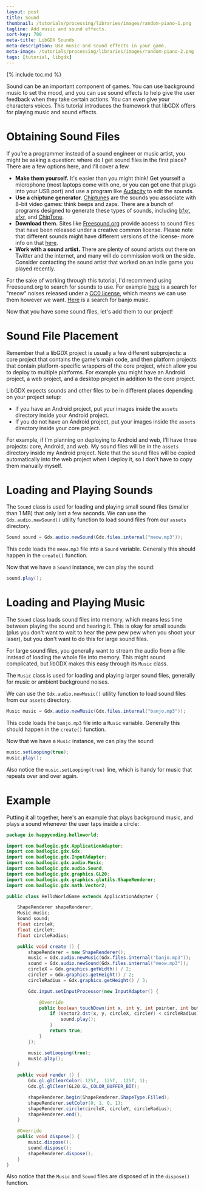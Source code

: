 ```yaml
---
layout: post
title: Sound
thumbnail: /tutorials/processing/libraries/images/random-piano-1.png
tagline: Add music and sound effects.
sort-key: 700
meta-title: LibGDX Sounds
meta-description: Use music and sound effects in your game.
meta-image: /tutorials/processing/libraries/images/random-piano-2.png
tags: [tutorial, libgdx]
---
```


{% include toc.md %}

Sound can be an important component of games. You can use background music to set the mood, and you can use sound effects to help give the user feedback when they take certain actions. You can even give your characters voices. This tutorial introduces the framework that libGDX offers for playing music and sound effects.

# Obtaining Sound Files

If you're a programmer instead of a sound engineer or music artist, you might be asking a question: where do I get sound files in the first place? There are a few options here, and I'll cover a few.

- **Make them yourself.** It's easier than you might think! Get yourself a microphone (most laptops come with one, or you can get one that plugs into your USB port) and use a program like [Audacity](https://www.audacityteam.org/) to edit the sounds.
- **Use a chiptune generator.** [Chiptunes](https://en.wikipedia.org/wiki/Chiptune) are the sounds you associate with 8-bit video games: think beeps and zaps. There are a bunch of programs designed to generate these types of sounds, including [bfxr](https://www.bfxr.net/), [sfxr](http://www.drpetter.se/project_sfxr.html), and [ChipTone](http://sfbgames.com/chiptone/).
- **Download them.** Sites like [Freesound.org](https://freesound.org/) provide access to sound files that have been released under a creative common license. Please note that different sounds might have different versions of the license- more info on that [here](https://freesound.org/).
- **Work with a sound artist.** There are plenty of sound artists out there on Twitter and the internet, and many will do commission work on the side. Consider contacting the sound artist that worked on an indie game you played recently.

For the sake of working through this tutorial, I'd recommend using Freesound.org to search for sounds to use. For example [here](https://freesound.org/search/?q=meow&f=license%3A%22Creative+Commons+0%22+type%3A%22mp3%22&s=duration+asc&advanced=0&g=1) is a search for "meow" noises released under a [CC0 license](https://en.wikipedia.org/wiki/Creative_Commons_license#Zero_/_public_domain), which means we can use them however we want. [Here](https://freesound.org/search/?q=banjo&f=license%3A%22Creative+Commons+0%22+type%3A%22mp3%22&s=score+desc&advanced=0&g=1) is a search for banjo music.

Now that you have some sound files, let's add them to our project!

# Sound File Placement

Remember that a libGDX project is usually a few different subprojects: a core project that contains the game's main code, and then platform projects that contain platform-specific wrappers of the core project, which allow you to deploy to multiple platforms. For example you might have an Android project, a web project, and a desktop project in addition to the core project.

LibGDX expects sounds and other files to be in different places depending on your project setup:

- If you have an Android project, put your images inside the `assets` directory inside your Android project.
- If you do not have an Android project, put your images inside the `assets` directory inside your core project.

For example, if I'm planning on deploying to Android and web, I'll have three projects: core, Android, and web. My sound files will be in the `assets` directory inside my Android project. Note that the sound files will be copied automatically into the web project when I deploy it, so I don't have to copy them manually myself.

# Loading and Playing Sounds

The `Sound` class is used for loading and playing small sound files (smaller than 1 MB) that only last a few seconds. We can use the `Gdx.audio.newSound()` utility function to load sound files from our `assets` directory.

```java
Sound sound = Gdx.audio.newSound(Gdx.files.internal("meow.mp3"));
```

This code loads the `meow.mp3` file into a `Sound` variable. Generally this should happen in the `create()` function.

Now that we have a `Sound` instance, we can play the sound:

```java
sound.play();
```

# Loading and Playing Music

The `Sound` class loads sound files into memory, which means less time between playing the sound and hearing it. This is okay for small sounds (plus you don't want to wait to hear the pew pew pew when you shoot your laser), but you don't want to do this for large sound files.

For large sound files, you generally want to stream the audio from a file instead of loading the whole file into memory. This might sound complicated, but libGDX makes this easy through its `Music` class.

The `Music` class is used for loading and playing larger sound files, generally for music or ambient background noises. 

We can use the `Gdx.audio.newMusic()` utility function to load sound files from our `assets` directory.

```java
Music music = Gdx.audio.newMusic(Gdx.files.internal("banjo.mp3"));
```

This code loads the `banjo.mp3` file into a `Music` variable. Generally this should happen in the `create()` function.

Now that we have a `Music` instance, we can play the sound:

```java
music.setLooping(true);
music.play();
```

Also notice the `music.setLooping(true)` line, which is handy for music that repeats over and over again.

# Example

Putting it all together, here's an example that plays background music, and plays a sound whenever the user taps inside a circle:

```java
package io.happycoding.helloworld;

import com.badlogic.gdx.ApplicationAdapter;
import com.badlogic.gdx.Gdx;
import com.badlogic.gdx.InputAdapter;
import com.badlogic.gdx.audio.Music;
import com.badlogic.gdx.audio.Sound;
import com.badlogic.gdx.graphics.GL20;
import com.badlogic.gdx.graphics.glutils.ShapeRenderer;
import com.badlogic.gdx.math.Vector2;

public class HelloWorldGame extends ApplicationAdapter {

    ShapeRenderer shapeRenderer;
    Music music;
    Sound sound;
    float circleX;
    float circleY;
    float circleRadius;

    public void create () {
        shapeRenderer = new ShapeRenderer();
        music = Gdx.audio.newMusic(Gdx.files.internal("banjo.mp3"));
        sound = Gdx.audio.newSound(Gdx.files.internal("meow.mp3"));
        circleX = Gdx.graphics.getWidth() / 2;
        circleY = Gdx.graphics.getHeight() / 2;
        circleRadius = Gdx.graphics.getHeight() / 3;

        Gdx.input.setInputProcessor(new InputAdapter() {

            @Override
            public boolean touchDown(int x, int y, int pointer, int button) {
                if (Vector2.dst(x, y, circleX, circleY) < circleRadius) {
                    sound.play();
                }
                return true;
            }
        });

        music.setLooping(true);
        music.play();
    }

    public void render () {
        Gdx.gl.glClearColor(.125f, .125f, .125f, 1);
        Gdx.gl.glClear(GL20.GL_COLOR_BUFFER_BIT);

        shapeRenderer.begin(ShapeRenderer.ShapeType.Filled);
        shapeRenderer.setColor(0, 1, 0, 1);
        shapeRenderer.circle(circleX, circleY, circleRadius);
        shapeRenderer.end();
    }

    @Override
    public void dispose() {
        music.dispose();
        sound.dispose();
        shapeRenderer.dispose();
    }
}
```

Also notice that the `Music` and `Sound` files are disposed of in the `dispose()` function.
